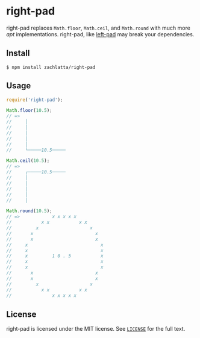 # right-pad

right-pad replaces `Math.floor`, `Math.ceil`, and `Math.round` with much more
_apt_ implementations. right-pad, like
[left-pad](https://github.com/azer/left-pad) may break your dependencies.

## Install

    $ npm install zachlatta/right-pad

## Usage

```js
require('right-pad');

Math.floor(10.5);
// =>
//     │
//     │
//     │
//     │
//     │
//     └─────10.5─────

Math.ceil(10.5);
// =>
//     ┌─────10.5─────
//     │
//     │
//     │
//     │
//     │

Math.round(10.5);
// =>            x x x x x
//           x x           x x
//         x                   x
//       x                       x
//       x                       x
//     x                           x
//     x                           x
//     x         1 0 . 5           x
//     x                           x
//     x                           x
//       x                       x
//       x                       x
//         x                   x
//           x x           x x
//               x x x x x
```

## License

right-pad is licensed under the MIT license. See [`LICENSE`](LICENSE) for the
full text.
